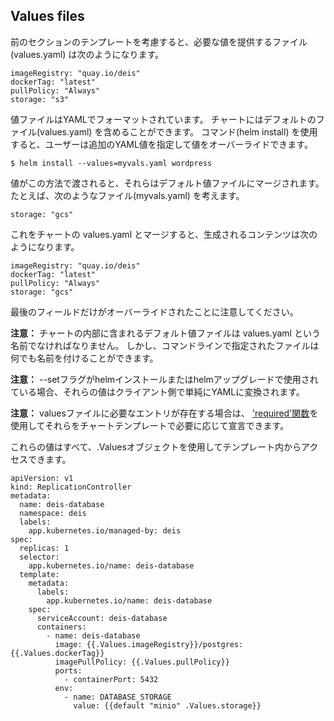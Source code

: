 ## Values files

前のセクションのテンプレートを考慮すると、必要な値を提供するファイル(values.yaml) は次のようになります。
```
imageRegistry: "quay.io/deis"
dockerTag: "latest"
pullPolicy: "Always"
storage: "s3"
```
値ファイルはYAMLでフォーマットされています。 チャートにはデフォルトのファイル(values.yaml) を含めることができます。 コマンド(helm install) を使用すると、ユーザーは追加のYAML値を指定して値をオーバーライドできます。
```
$ helm install --values=myvals.yaml wordpress
```
値がこの方法で渡されると、それらはデフォルト値ファイルにマージされます。 たとえば、次のようなファイル(myvals.yaml) を考えます。
```
storage: "gcs"
```
これをチャートの values.yaml とマージすると、生成されるコンテンツは次のようになります。
```
imageRegistry: "quay.io/deis"
dockerTag: "latest"
pullPolicy: "Always"
storage: "gcs"
```
最後のフィールドだけがオーバーライドされたことに注意してください。

**注意：** チャートの内部に含まれるデフォルト値ファイルは values.yaml という名前でなければなりません。 しかし、コマンドラインで指定されたファイルは何でも名前を付けることができます。

**注意：** --setフラグがhelmインストールまたはhelmアップグレードで使用されている場合、それらの値はクライアント側で単純にYAMLに変換されます。

**注意：** valuesファイルに必要なエントリが存在する場合は、 ['required'関数](https://github.com/helm/helm/blob/master/docs/charts_tips_and_tricks.md)を使用してそれらをチャートテンプレートで必要に応じて宣言できます。

これらの値はすべて、.Valuesオブジェクトを使用してテンプレート内からアクセスできます。

```
apiVersion: v1
kind: ReplicationController
metadata:
  name: deis-database
  namespace: deis
  labels:
    app.kubernetes.io/managed-by: deis
spec:
  replicas: 1
  selector:
    app.kubernetes.io/name: deis-database
  template:
    metadata:
      labels:
        app.kubernetes.io/name: deis-database
    spec:
      serviceAccount: deis-database
      containers:
        - name: deis-database
          image: {{.Values.imageRegistry}}/postgres:{{.Values.dockerTag}}
          imagePullPolicy: {{.Values.pullPolicy}}
          ports:
            - containerPort: 5432
          env:
            - name: DATABASE_STORAGE
              value: {{default "minio" .Values.storage}}
```

